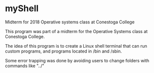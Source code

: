 # myShell
Midterm for 2018 Operative systems class at Conestoga College

This program was part of a midterm for the Operative Systems class at Conestoga College.

The idea of this program is to create a Linux shell terminal that can run custom programs, and programs located in /bin and /sbin.

Some error trapping was done by avoiding users to change folders with commands like "../"
